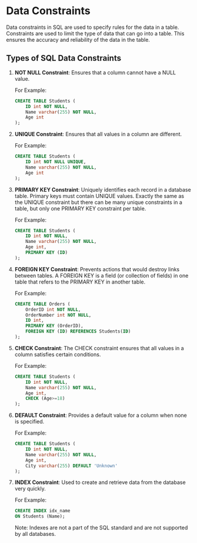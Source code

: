 # Data Constraints

Data constraints in SQL are used to specify rules for the data in a table. Constraints are used to limit the type of data that can go into a table. This ensures the accuracy and reliability of the data in the table.

## Types of SQL Data Constraints

1. **NOT NULL Constraint**: Ensures that a column cannot have a NULL value.

    For Example:

    ```sql
    CREATE TABLE Students (
        ID int NOT NULL,
        Name varchar(255) NOT NULL,
        Age int
    );
    ```

2. **UNIQUE Constraint**: Ensures that all values in a column are different.

    For Example:

    ```sql
    CREATE TABLE Students (
        ID int NOT NULL UNIQUE,
        Name varchar(255) NOT NULL,
        Age int
    );
    ```

3. **PRIMARY KEY Constraint**: Uniquely identifies each record in a database table. Primary keys must contain UNIQUE values. Exactly the same as the UNIQUE constraint but there can be many unique constraints in a table, but only one PRIMARY KEY constraint per table.

    For Example:

    ```sql
    CREATE TABLE Students (
        ID int NOT NULL,
        Name varchar(255) NOT NULL,
        Age int,
        PRIMARY KEY (ID)
    );
    ```

4. **FOREIGN KEY Constraint**: Prevents actions that would destroy links between tables. A FOREIGN KEY is a field (or collection of fields) in one table that refers to the PRIMARY KEY in another table.

    For Example:

    ```sql
    CREATE TABLE Orders (
        OrderID int NOT NULL,
        OrderNumber int NOT NULL,
        ID int,
        PRIMARY KEY (OrderID),
        FOREIGN KEY (ID) REFERENCES Students(ID)
    );
    ```

5. **CHECK Constraint**: The CHECK constraint ensures that all values in a column satisfies certain conditions.

    For Example:

    ```sql
    CREATE TABLE Students (
        ID int NOT NULL,
        Name varchar(255) NOT NULL,
        Age int,
        CHECK (Age>=18)
    );
    ```

6. **DEFAULT Constraint**: Provides a default value for a column when none is specified.

    For Example:

    ```sql
    CREATE TABLE Students (
        ID int NOT NULL,
        Name varchar(255) NOT NULL,
        Age int,
        City varchar(255) DEFAULT 'Unknown'
    );
    ```

7. **INDEX Constraint**: Used to create and retrieve data from the database very quickly.

    For Example:

    ```sql
    CREATE INDEX idx_name 
    ON Students (Name);
    ```

     Note: Indexes are not a part of the SQL standard and are not supported by all databases.

